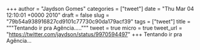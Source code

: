 
+++
author = "Jaydson Gomes"
categories = ["tweet"]
date = "Thu Mar 04 12:10:01 +0000 2010"
draft = false
slug = "79b54a938916827cd9101c77730c90da179acf39"
tags = ["tweet"]
title = """Tentando ir pra Agência....."""
tweet = true
micro = true
tweet_url = "https://twitter.com/jaydson/status/9970594497"
+++
Tentando ir pra Agência...
